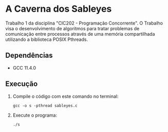 # A Caverna dos Sableyes
Trabalho 1 da disciplina "CIC202 - Programação Concorrente". O Trabalho visa o desenvolvimento de algoritmos para tratar problemas de comunicação entre processos através de uma memória compartilhada utilizando a biblioteca POSIX Pthreads.

## Dependências
* GCC 11.4.0

## Execução
1. Compile o código com este comando no terminal:
   ```
   gcc -o s -pthread sableyes.c
   ```
2. Execute o programa:
   ```
   ./s
   ```
